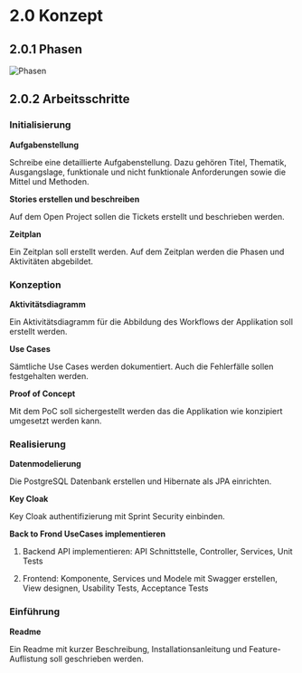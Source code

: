 # 2.0 Konzept

## 2.0.1 Phasen

![Phasen](https://raw.githubusercontent.com/puzzle/mailbox-watcher/master/doc/2_konzeption/img/phasen.jpg)

## 2.0.2 Arbeitsschritte

### Initialisierung

**Aufgabenstellung**

Schreibe eine detaillierte Aufgabenstellung. Dazu gehören Titel, Thematik, Ausgangslage, funktionale und nicht funktionale Anforderungen sowie die Mittel und Methoden.

**Stories erstellen und beschreiben**

Auf dem Open Project sollen die Tickets erstellt und beschrieben werden.

**Zeitplan**

Ein Zeitplan soll erstellt werden. Auf dem Zeitplan werden die Phasen und Aktivitäten abgebildet.

### Konzeption

**Aktivitätsdiagramm**

Ein Aktivitätsdiagramm für die Abbildung des Workflows der Applikation soll erstellt werden.

**Use Cases**

Sämtliche Use Cases werden dokumentiert. Auch die Fehlerfälle sollen festgehalten werden.

**Proof of Concept**

Mit dem PoC soll sichergestellt werden das die Applikation wie konzipiert umgesetzt werden kann. 

### Realisierung

**Datenmodelierung**

Die PostgreSQL Datenbank erstellen und Hibernate als JPA einrichten.

**Key Cloak**

Key Cloak authentifizierung mit Sprint Security einbinden.

**Back to Frond UseCases implementieren**

1. Backend API implementieren: 
API Schnittstelle, Controller, Services, Unit Tests

1. Frontend: 
Komponente, Services und Modele mit Swagger erstellen, View designen, Usability Tests, Acceptance Tests

### Einführung

**Readme**

Ein Readme mit kurzer Beschreibung, Installationsanleitung und Feature-Auflistung soll geschrieben werden.

